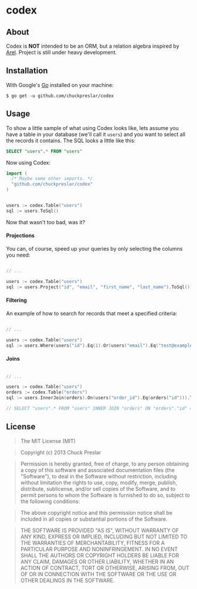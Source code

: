 # codex

## About

Codex is **NOT** intended to be an ORM, but a relation algebra inspired by [Arel](http://www.github.com/rails/arel). Project is still under heavy development.

## Installation

With Google's [Go](http://www.golang.org) installed on your machine:

    $ go get -u github.com/chuckpreslar/codex

## Usage

To show a little sample of what using Codex looks like, lets assume you have a table in your database (we'll call it `users`) and you want to select all the records it contains.  The SQL looks a little like this:

```sql
SELECT "users".* FROM "users"
```

Now using Codex:

```go
import (
  /* Maybe some other imports. */
  "github.com/chuckpreslar/codex"
)


users := codex.Table("users")
sql := users.ToSql()

```

Now that wasn't too bad, was it?

#### Projections

You can, of course, speed up your queries by only selecting the columns you need:

```go

// ...

users := codex.Table("users")
sql := users.Project("id", "email", "first_name", "last_name").ToSql()

```

#### Filtering

An example of how to search for records that meet a specified criteria:

```go

// ...

users := codex.Table("users")
sql := users.Where(users("id").Eq(1).Or(users("email").Eq("test@example.com"))).ToSql()

```

#### Joins

```go

// ...

users := codex.Table("users")
orders := codex.Table("orders")
sql := users.InnerJoin(orders).On(users("order_id").Eq(orders("id"))).ToSql()

// SELECT "users".* FROM "users" INNER JOIN "orders" ON "orders"."id" = "users"."order_id"

```

## License

> The MIT License (MIT)

> Copyright (c) 2013 Chuck Preslar

> Permission is hereby granted, free of charge, to any person obtaining a copy
> of this software and associated documentation files (the "Software"), to deal
> in the Software without restriction, including without limitation the rights
> to use, copy, modify, merge, publish, distribute, sublicense, and/or sell
> copies of the Software, and to permit persons to whom the Software is
> furnished to do so, subject to the following conditions:

> The above copyright notice and this permission notice shall be included in
> all copies or substantial portions of the Software.

> THE SOFTWARE IS PROVIDED "AS IS", WITHOUT WARRANTY OF ANY KIND, EXPRESS OR
> IMPLIED, INCLUDING BUT NOT LIMITED TO THE WARRANTIES OF MERCHANTABILITY,
> FITNESS FOR A PARTICULAR PURPOSE AND NONINFRINGEMENT. IN NO EVENT SHALL THE
> AUTHORS OR COPYRIGHT HOLDERS BE LIABLE FOR ANY CLAIM, DAMAGES OR OTHER
> LIABILITY, WHETHER IN AN ACTION OF CONTRACT, TORT OR OTHERWISE, ARISING FROM,
> OUT OF OR IN CONNECTION WITH THE SOFTWARE OR THE USE OR OTHER DEALINGS IN
> THE SOFTWARE.
